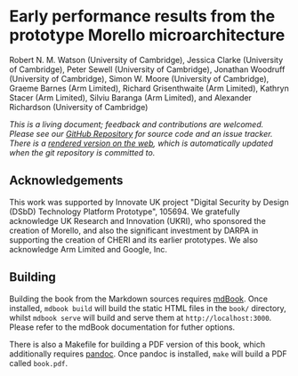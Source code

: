 <!-- ANCHOR: cover -->

# Early performance results from the prototype Morello microarchitecture

Robert N. M. Watson (University of Cambridge),
Jessica Clarke (University of Cambridge),
Peter Sewell (University of Cambridge),
Jonathan Woodruff (University of Cambridge),
Simon W. Moore (University of Cambridge),
Graeme Barnes (Arm Limited),
Richard Grisenthwaite (Arm Limited),
Kathryn Stacer (Arm Limited),
Silviu Baranga (Arm Limited), and
Alexander Richardson (University of Cambridge)

*This is a living document; feedback and contributions are welcomed.
Please see our
[GitHub Repository](https://github.com/CTSRD-CHERI/morello-early-performance-results)
for source code and an issue tracker.
There is a [rendered version on the web](https://ctsrd-cheri.github.io/morello-early-performance-results/),
which is automatically updated when the git repository is committed to.*

## Acknowledgements

This work was supported by Innovate UK project "Digital Security by Design
(DSbD) Technology Platform Prototype", 105694.
We gratefully acknowledge UK Research and Innovation (UKRI), who sponsored the
creation of Morello, and also the significant investment by DARPA in
supporting the creation of CHERI and its earlier prototypes.
We also acknowledge Arm Limited and Google, Inc.

<!-- ANCHOR_END: cover -->

## Building

Building the book from the Markdown sources requires
[mdBook](https://github.com/rust-lang/mdBook). Once installed, `mdbook build`
will build the static HTML files in the `book/` directory, whilst `mdbook
serve` will build and serve them at `http://localhost:3000`. Please refer to
the mdBook documentation for futher options.

There is also a Makefile for building a PDF version of this book, which
additionally requires [pandoc](https://pandoc.org). Once pandoc is installed,
`make` will build a PDF called `book.pdf`.
